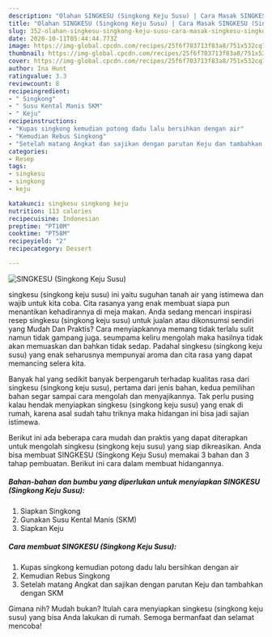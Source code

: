 ```yaml
---
description: "Olahan SINGKESU (Singkong Keju Susu) | Cara Masak SINGKESU (Singkong Keju Susu) Yang Mudah Dan Praktis"
title: "Olahan SINGKESU (Singkong Keju Susu) | Cara Masak SINGKESU (Singkong Keju Susu) Yang Mudah Dan Praktis"
slug: 352-olahan-singkesu-singkong-keju-susu-cara-masak-singkesu-singkong-keju-susu-yang-mudah-dan-praktis
date: 2020-10-11T05:44:44.773Z
image: https://img-global.cpcdn.com/recipes/25f6f703713f83a8/751x532cq70/singkesu-singkong-keju-susu-foto-resep-utama.jpg
thumbnail: https://img-global.cpcdn.com/recipes/25f6f703713f83a8/751x532cq70/singkesu-singkong-keju-susu-foto-resep-utama.jpg
cover: https://img-global.cpcdn.com/recipes/25f6f703713f83a8/751x532cq70/singkesu-singkong-keju-susu-foto-resep-utama.jpg
author: Ina Hunt
ratingvalue: 3.3
reviewcount: 8
recipeingredient:
- " Singkong"
- " Susu Kental Manis SKM"
- " Keju"
recipeinstructions:
- "Kupas singkong kemudian potong dadu lalu bersihkan dengan air"
- "Kemudian Rebus Singkong"
- "Setelah matang Angkat dan sajikan dengan parutan Keju dan tambahkan dengan SKM"
categories:
- Resep
tags:
- singkesu
- singkong
- keju

katakunci: singkesu singkong keju 
nutrition: 113 calories
recipecuisine: Indonesian
preptime: "PT10M"
cooktime: "PT58M"
recipeyield: "2"
recipecategory: Dessert

---
```



![SINGKESU (Singkong Keju Susu)](https://img-global.cpcdn.com/recipes/25f6f703713f83a8/751x532cq70/singkesu-singkong-keju-susu-foto-resep-utama.jpg)


singkesu (singkong keju susu) ini yaitu suguhan tanah air yang istimewa dan wajib untuk kita coba. Cita rasanya yang enak membuat siapa pun menantikan kehadirannya di meja makan.
Anda sedang mencari inspirasi resep singkesu (singkong keju susu) untuk jualan atau dikonsumsi sendiri yang Mudah Dan Praktis? Cara menyiapkannya memang tidak terlalu sulit namun tidak gampang juga. seumpama keliru mengolah maka hasilnya tidak akan memuaskan dan bahkan tidak sedap. Padahal singkesu (singkong keju susu) yang enak seharusnya mempunyai aroma dan cita rasa yang dapat memancing selera kita.



Banyak hal yang sedikit banyak berpengaruh terhadap kualitas rasa dari singkesu (singkong keju susu), pertama dari jenis bahan, kedua pemilihan bahan segar sampai cara mengolah dan menyajikannya. Tak perlu pusing kalau hendak menyiapkan singkesu (singkong keju susu) yang enak di rumah, karena asal sudah tahu triknya maka hidangan ini bisa jadi sajian istimewa.


Berikut ini ada beberapa cara mudah dan praktis yang dapat diterapkan untuk mengolah singkesu (singkong keju susu) yang siap dikreasikan. Anda bisa membuat SINGKESU (Singkong Keju Susu) memakai 3 bahan dan 3 tahap pembuatan. Berikut ini cara dalam membuat hidangannya.

<!--inarticleads1-->

##### Bahan-bahan dan bumbu yang diperlukan untuk menyiapkan SINGKESU (Singkong Keju Susu):

1. Siapkan  Singkong
1. Gunakan  Susu Kental Manis (SKM)
1. Siapkan  Keju




<!--inarticleads2-->

##### Cara membuat SINGKESU (Singkong Keju Susu):

1. Kupas singkong kemudian potong dadu lalu bersihkan dengan air
1. Kemudian Rebus Singkong
1. Setelah matang Angkat dan sajikan dengan parutan Keju dan tambahkan dengan SKM




Gimana nih? Mudah bukan? Itulah cara menyiapkan singkesu (singkong keju susu) yang bisa Anda lakukan di rumah. Semoga bermanfaat dan selamat mencoba!
